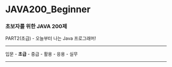 # JAVA200_Beginner

### 초보자를 위한 JAVA 200제

PART2(초급) - 오늘부터 나는 Java 프로그래머!

---

입문 - **초급** - 중급 - 활용 - 응용 - 실무

***
